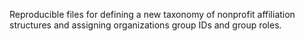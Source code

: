 Reproducible files for defining a new taxonomy of nonprofit affiliation structures and assigning organizations group IDs and group roles. 
